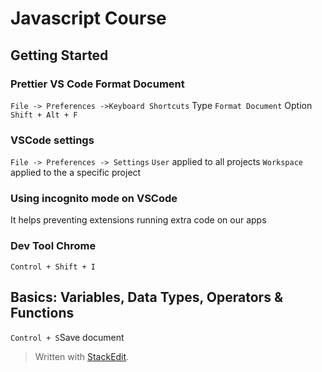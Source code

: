 # Javascript Course

## Getting Started

### Prettier VS Code Format Document

`File -> Preferences ->Keyboard Shortcuts`
Type `Format Document`
Option `Shift + Alt + F`

### VSCode settings

`File -> Preferences -> Settings`
`User` applied to all projects
`Workspace` applied to the a specific project

### Using incognito mode on VSCode

It helps preventing extensions running extra code on our apps

### Dev Tool Chrome

`Control + Shift + I`

## Basics: Variables, Data Types, Operators & Functions

`Control + S`Save document


> Written with [StackEdit](https://stackedit.io/).
<!--stackedit_data:
eyJoaXN0b3J5IjpbLTQ0NzU0NTM3OF19
-->